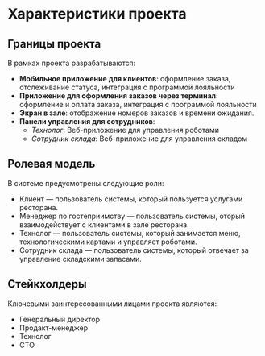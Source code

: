 # Характеристики проекта

## Границы проекта

В рамках проекта разрабатываются:


- **Мобильное приложение для клиентов**: оформление заказа, отслеживание статуса, интеграция с программой лояльности
- **Приложение для оформления заказов через терминал**: оформление и оплата заказа, интеграция с программой лояльности
- **Экран в зале**: отображение номеров заказов и времени ожидания.
- **Панели управления для сотрудников**:
    - _Технолог_: Веб-приложение для управления роботами
    - _Сотрудник склада_: Веб-приложение для управления складом

## Ролевая модель

В системе предусмотрены следующие роли:

- Клиент — пользователь системы, который пользуется услугами ресторана.
- Менеджер по гостеприимству — пользователь системы, оторый взаимодействует с клиентами в зале ресторана.
- Технолог — пользователь системы, который занимается меню, технологическими картами и управляет роботами.
- Сотрудник склада — пользователь системы, который отвечает за управление складскими запасами. 

## Стейкхолдеры

Ключевыми заинтересованными лицами проекта являются:

- Генеральный директор
- Продакт-менеджер
- Технолог
- CTO


